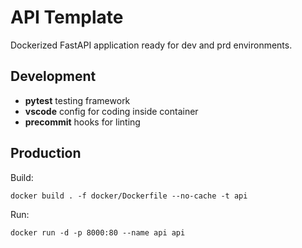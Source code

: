# API Template

Dockerized FastAPI application ready for dev and prd environments.

## Development

- __pytest__ testing framework
- __vscode__ config for coding inside container
- __precommit__ hooks for linting

## Production

Build:

`docker build . -f docker/Dockerfile --no-cache -t api`

Run:

`docker run -d -p 8000:80 --name api api`
